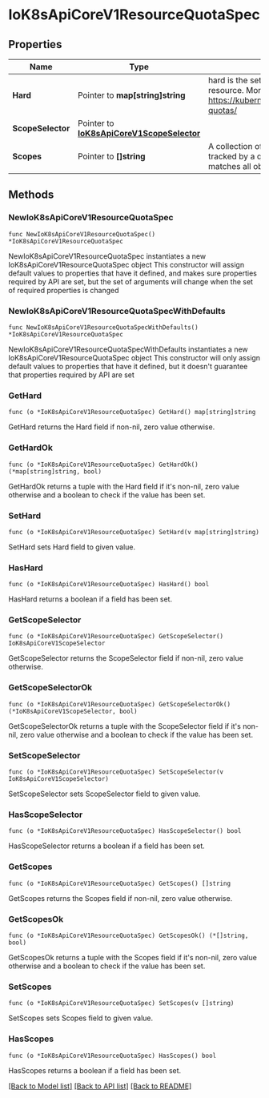 # IoK8sApiCoreV1ResourceQuotaSpec

## Properties

Name | Type | Description | Notes
------------ | ------------- | ------------- | -------------
**Hard** | Pointer to **map[string]string** | hard is the set of desired hard limits for each named resource. More info: https://kubernetes.io/docs/concepts/policy/resource-quotas/ | [optional] 
**ScopeSelector** | Pointer to [**IoK8sApiCoreV1ScopeSelector**](IoK8sApiCoreV1ScopeSelector.md) |  | [optional] 
**Scopes** | Pointer to **[]string** | A collection of filters that must match each object tracked by a quota. If not specified, the quota matches all objects. | [optional] 

## Methods

### NewIoK8sApiCoreV1ResourceQuotaSpec

`func NewIoK8sApiCoreV1ResourceQuotaSpec() *IoK8sApiCoreV1ResourceQuotaSpec`

NewIoK8sApiCoreV1ResourceQuotaSpec instantiates a new IoK8sApiCoreV1ResourceQuotaSpec object
This constructor will assign default values to properties that have it defined,
and makes sure properties required by API are set, but the set of arguments
will change when the set of required properties is changed

### NewIoK8sApiCoreV1ResourceQuotaSpecWithDefaults

`func NewIoK8sApiCoreV1ResourceQuotaSpecWithDefaults() *IoK8sApiCoreV1ResourceQuotaSpec`

NewIoK8sApiCoreV1ResourceQuotaSpecWithDefaults instantiates a new IoK8sApiCoreV1ResourceQuotaSpec object
This constructor will only assign default values to properties that have it defined,
but it doesn't guarantee that properties required by API are set

### GetHard

`func (o *IoK8sApiCoreV1ResourceQuotaSpec) GetHard() map[string]string`

GetHard returns the Hard field if non-nil, zero value otherwise.

### GetHardOk

`func (o *IoK8sApiCoreV1ResourceQuotaSpec) GetHardOk() (*map[string]string, bool)`

GetHardOk returns a tuple with the Hard field if it's non-nil, zero value otherwise
and a boolean to check if the value has been set.

### SetHard

`func (o *IoK8sApiCoreV1ResourceQuotaSpec) SetHard(v map[string]string)`

SetHard sets Hard field to given value.

### HasHard

`func (o *IoK8sApiCoreV1ResourceQuotaSpec) HasHard() bool`

HasHard returns a boolean if a field has been set.

### GetScopeSelector

`func (o *IoK8sApiCoreV1ResourceQuotaSpec) GetScopeSelector() IoK8sApiCoreV1ScopeSelector`

GetScopeSelector returns the ScopeSelector field if non-nil, zero value otherwise.

### GetScopeSelectorOk

`func (o *IoK8sApiCoreV1ResourceQuotaSpec) GetScopeSelectorOk() (*IoK8sApiCoreV1ScopeSelector, bool)`

GetScopeSelectorOk returns a tuple with the ScopeSelector field if it's non-nil, zero value otherwise
and a boolean to check if the value has been set.

### SetScopeSelector

`func (o *IoK8sApiCoreV1ResourceQuotaSpec) SetScopeSelector(v IoK8sApiCoreV1ScopeSelector)`

SetScopeSelector sets ScopeSelector field to given value.

### HasScopeSelector

`func (o *IoK8sApiCoreV1ResourceQuotaSpec) HasScopeSelector() bool`

HasScopeSelector returns a boolean if a field has been set.

### GetScopes

`func (o *IoK8sApiCoreV1ResourceQuotaSpec) GetScopes() []string`

GetScopes returns the Scopes field if non-nil, zero value otherwise.

### GetScopesOk

`func (o *IoK8sApiCoreV1ResourceQuotaSpec) GetScopesOk() (*[]string, bool)`

GetScopesOk returns a tuple with the Scopes field if it's non-nil, zero value otherwise
and a boolean to check if the value has been set.

### SetScopes

`func (o *IoK8sApiCoreV1ResourceQuotaSpec) SetScopes(v []string)`

SetScopes sets Scopes field to given value.

### HasScopes

`func (o *IoK8sApiCoreV1ResourceQuotaSpec) HasScopes() bool`

HasScopes returns a boolean if a field has been set.


[[Back to Model list]](../README.md#documentation-for-models) [[Back to API list]](../README.md#documentation-for-api-endpoints) [[Back to README]](../README.md)


